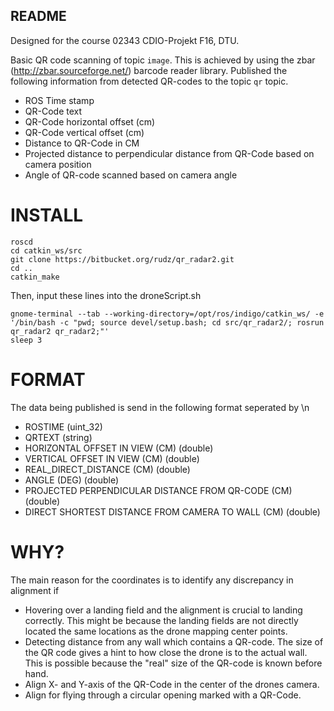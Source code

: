 ## README ##

Designed for the course 02343 CDIO-Projekt F16, DTU.

Basic QR code scanning of topic `image`. This is achieved by using the zbar (http://zbar.sourceforge.net/) barcode reader library.
Published the following information from detected QR-codes to the topic `qr` topic.

* ROS Time stamp
* QR-Code text
* QR-Code horizontal offset (cm)
* QR-Code vertical offset (cm)
* Distance to QR-Code in CM
* Projected distance to perpendicular distance from QR-Code based on camera position
* Angle of QR-code scanned based on camera angle


# INSTALL #

```
roscd
cd catkin_ws/src
git clone https://bitbucket.org/rudz/qr_radar2.git
cd ..
catkin_make
```

Then, input these lines into the droneScript.sh

```
gnome-terminal --tab --working-directory=/opt/ros/indigo/catkin_ws/ -e '/bin/bash -c "pwd; source devel/setup.bash; cd src/qr_radar2/; rosrun qr_radar2 qr_radar2;"'
sleep 3
```
# FORMAT #

The data being published is send in the following format seperated by \n

* ROSTIME (uint_32)
* QRTEXT (string)
* HORIZONTAL OFFSET IN VIEW (CM) (double)
* VERTICAL OFFSET IN VIEW (CM) (double)
* REAL_DIRECT_DISTANCE (CM) (double)
* ANGLE (DEG) (double)
* PROJECTED PERPENDICULAR DISTANCE FROM QR-CODE (CM) (double)
* DIRECT SHORTEST DISTANCE FROM CAMERA TO WALL (CM) (double)

# WHY? #
The main reason for the coordinates is to identify any discrepancy in alignment if

* Hovering over a landing field and the alignment is crucial to landing correctly. This might be because the landing fields are not directly located the same locations as the drone mapping center points.
* Detecting distance from any wall which contains a QR-code. The size of the QR code gives a hint to how close the drone is to the actual wall. This is possible because the "real" size of the QR-code is known before hand.
* Align X- and Y-axis of the QR-Code in the center of the drones camera.
* Align for flying through a circular opening marked with a QR-Code.